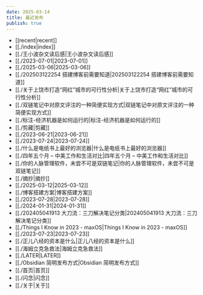 ```yaml
---
date: 2025-03-14
title: 最近发布
publish: true
---
```

  
  
- [[recent|recent]]  
- [[./index|index]]  
- [[./王小波杂文读后感|王小波杂文读后感]]  
- [[./2023-07-01|2023-07-01]]  
- [[./2025-03-06|2025-03-06]]  
- [[./202503122254 搭建博客前需要知道|202503122254 搭建博客前需要知道]]  
- [[./关于上饶市打造“网红”城市的可行性分析|关于上饶市打造“网红”城市的可行性分析]]  
- [[./双链笔记中对原文评注的一种简便实现方式|双链笔记中对原文评注的一种简便实现方式]]  
- [[./标注-经济机器是如何运行的|标注-经济机器是如何运行的]]  
- [[./剪藏|剪藏]]  
- [[./2023-06-21|2023-06-21]]  
- [[./2023-07-24|2023-07-24]]  
- [[./什么是电纸书上最好的浏览器|什么是电纸书上最好的浏览器]]  
- [[./四年五个月 – 中美工作和生活对比|四年五个月 – 中美工作和生活对比]]  
- [[./你的人脉管理软件，未尝不可是双链笔记|你的人脉管理软件，未尝不可是双链笔记]]  
- [[./摘抄|摘抄]]  
- [[./2025-03-12|2025-03-12]]  
- [[./博客搭建方案|博客搭建方案]]  
- [[./2023-07-28|2023-07-28]]  
- [[./2024-01-31|2024-01-31]]  
- [[./202405041913 大刀流：三刀解决笔记分类|202405041913 大刀流：三刀解决笔记分类]]  
- [[./Things I Know in 2023 - maxOS|Things I Know in 2023 - maxOS]]  
- [[./2023-07-23|2023-07-23]]  
- [[./正儿八经的资本是什么|正儿八经的资本是什么]]  
- [[./海姆立克急救法|海姆立克急救法]]  
- [[./LATER|LATER]]  
- [[./Obsidian 简明发布方式|Obsidian 简明发布方式]]  
- [[./首页|首页]]  
- [[./闪念|闪念]]  
- [[./关于|关于]]  
